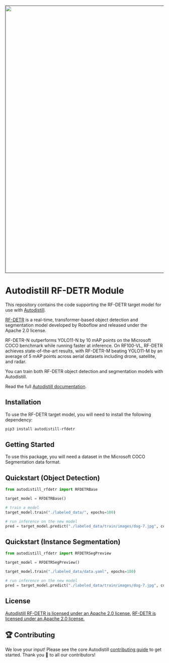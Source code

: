 <div align="center">
  <p>
    <a align="center" href="" target="_blank">
      <img
        width="850"
        src="https://media.roboflow.com/open-source/autodistill/autodistill-banner.png"
      >
    </a>
  </p>
</div>

# Autodistill RF-DETR Module

This repository contains the code supporting the RF-DETR target model for use with [Autodistill](https://github.com/autodistill/autodistill).

[RF-DETR](https://github.com/roboflow/rf-detr) is a real-time, transformer-based object detection and segmentation model developed by Roboflow and released under the Apache 2.0 license.

RF-DETR-N outperforms YOLO11-N by 10 mAP points on the Microsoft COCO benchmark while running faster at inference. On RF100-VL, RF-DETR achieves state-of-the-art results, with RF-DETR-M beating YOLO11-M by an average of 5 mAP points across aerial datasets including drone, satellite, and radar.

You can train both RF-DETR object detection and segmentation models with Autodistill.

Read the full [Autodistill documentation](https://autodistill.github.io/autodistill/).

## Installation

To use the RF-DETR target model, you will need to install the following dependency:

```bash
pip3 install autodistill-rfdetr
```

## Getting Started

To use this package, you will need a dataset in the Microsoft COCO Segmentation data format.

## Quickstart (Object Detection)

```python
from autodistill_rfdetr import RFDETRBase

target_model = RFDETRBase()

# train a model
target_model.train("./labeled_data/", epochs=100)

# run inference on the new model
pred = target_model.predict("./labeled_data/train/images/dog-7.jpg", conf=0.01)
```

## Quickstart (Instance Segmentation)

```python
from autodistill_rfdetr import RFDETRSegPreview

target_model = RFDETRSegPreview()

target_model.train("./labeled_data/data.yaml", epochs=100)

# run inference on the new model
pred = target_model.predict("./labeled_data/train/images/dog-7.jpg", conf=0.01)
```


## License

[Autodistill RF-DETR is licensed under an Apache 2.0 license.](LICENSE) [RF-DETR is licensed under an Apache 2.0 license.](https://github.com/roboflow/rf-detr?tab=Apache-2.0-1-ov-file#readme)

## 🏆 Contributing

We love your input! Please see the core Autodistill [contributing guide](https://github.com/autodistill/autodistill/blob/main/CONTRIBUTING.md) to get started. Thank you 🙏 to all our contributors!
